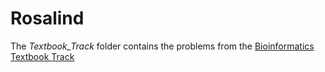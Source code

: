Rosalind
========

The *Textbook_Track* folder contains the problems from the [Bioinformatics Textbook Track](http://rosalind.info/problems/list-view/?location=bioinformatics-textbook-track)
